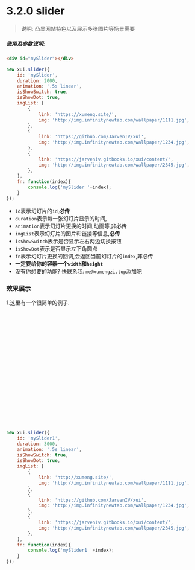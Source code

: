 <link rel="stylesheet" type="text/css" href="../assets/xui.css">
<script type="text/javascript" src="../assets/xui.js"></script>

# 3.2.0 slider

>说明: 凸显网站特色以及展示多张图片等场景需要

##### 使用及参数说明:
```html
<div id="mySlider"></div>
```
```js
new xui.slider({
	id: 'mySlider',
	duration: 2000,
	animation: '.5s linear',
	isShowSwitch: true,
	isShowDot: true,
	imgList: [
		{
			link: 'https://xumeng.site/',
			img: 'http://img.infinitynewtab.com/wallpaper/1111.jpg',
		},
		{
			link: 'https://github.com/JarvenIV/xui',
			img: 'http://img.infinitynewtab.com/wallpaper/1234.jpg',
		},
		{
			link: 'https://jarveniv.gitbooks.io/xui/content/',
			img: 'http://img.infinitynewtab.com/wallpaper/2345.jpg',
		},
	],
	fn: function(index){
		console.log('mySlider '+index);
	}
});
```
* `id`表示幻灯片的`id`,**必传**
* `duration`表示每一张幻灯片显示的时间,
* `animation`表示幻灯片更换的时间,动画等,非必传
* `imgList`表示幻灯片的图片和链接等信息,**必传**
* `isShowSwitch`表示是否显示左右两边切换按钮
* `isShowDot`表示是否显示左下角圆点
* `fn`表示幻灯片更换的回调,会返回当前幻灯片的`index`,非必传
* **一定要给你的容器一个`width`和`height`**
* 没有你想要的功能? 快联系我: `me@xumengzi.top`添加吧

### 效果展示

1.这里有一个很简单的例子.
<style type="text/css">
	#mySlider,#mySlider1{
	    width: 770px;
		height: 300px;
	}
</style>

<div id="mySlider1"></div>

<script type="text/javascript">
new xui.slider({
	id: 'mySlider1',
	duration: 3000,
	animation: '.5s linear',
	isShowSwitch: true,
	isShowDot: true,
	imgList: [
		{
			link: 'http://xumeng.site/',
			img: 'http://img.infinitynewtab.com/wallpaper/1111.jpg',
		},
		{
			link: 'https://github.com/JarvenIV/xui',
			img: 'http://img.infinitynewtab.com/wallpaper/1234.jpg',
		},
		{
			link: 'https://jarveniv.gitbooks.io/xui/content/',
			img: 'http://img.infinitynewtab.com/wallpaper/2345.jpg',
		},
	],
	fn: function(index){
		console.log('mySlider1 '+index);
	}
});
</script>

```js
new xui.slider({
	id: 'mySlider1',
	duration: 3000,
	animation: '.5s linear',
	isShowSwitch: true,
	isShowDot: true,
	imgList: [
		{
			link: 'http://xumeng.site/',
			img: 'http://img.infinitynewtab.com/wallpaper/1111.jpg',
		},
		{
			link: 'https://github.com/JarvenIV/xui',
			img: 'http://img.infinitynewtab.com/wallpaper/1234.jpg',
		},
		{
			link: 'https://jarveniv.gitbooks.io/xui/content/',
			img: 'http://img.infinitynewtab.com/wallpaper/2345.jpg',
		},
	],
	fn: function(index){
		console.log('mySlider1 '+index);
	}
});
```